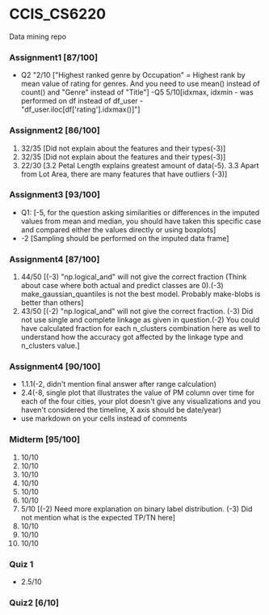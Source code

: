 # CCIS_CS6220
Data mining repo
### Assignment1 [87/100]
- Q2 "2/10 ["Highest ranked genre by Occupation" = Highest rank by mean value of rating for genres. And you need to use mean() instead of count() and "Genre" instead of "Title"]
-Q5 5/10[idxmax, idxmin - was performed on df instead of df_user - "df_user.iloc[df['rating'].idxmax()]"]

### Assignment2 [86/100]
1. 32/35 [Did not explain about the features and their types(-3)]
2. 32/35 [Did not explain about the features and their types(-3)]
3. 22/30 [3.2 Petal Length explains greatest amount of data(-5). 3.3 Apart from Lot Area, there are many features that have outliers (-3)]
### Assignment3 [93/100]
- Q1: [-5, for the question asking similarities or differences in the imputed values from mean and median, you should have taken this specific case and compared either the values directly or using boxplots]
- -2 [Sampling should be performed on the imputed data frame]

### Assignment4 [87/100]
1. 44/50 [(-3) "np.logical_and" will not give the correct fraction (Think about case where both actual and predict classes are 0).(-3) make_gaussian_quantiles is not the best model. Probably make-blobs is better than others]
2. 43/50 [(-2) "np.logical_and" will not give the correct fraction. (-3) Did not use single and complete linkage as given in question.(-2) You could have calculated fraction for each n_clusters combination here as well to understand how the accuracy got affected by the linkage type and n_clusters value.]
### Assignment4 [90/100]
- 1.1.1(-2, didn't mention final answer after range calculation)
- 2.4(-8, single plot that illustrates the value of PM column over time for each of the four cities, your plot doesn't give any visualizations and you haven't considered the timeline, X axis should be date/year)
- use markdown on your cells instead of comments
### Midterm [95/100]
1. 10/10
2. 10/10
3. 10/10
4. 10/10
5. 10/10
6. 10/10
7. 5/10 [(-2) Need more explanation on binary label distribution. (-3) Did not mention what is the expected TP/TN here]
8. 10/10
9. 10/10
10. 10/10 

### Quiz 1
- 2.5/10

### Quiz2 [6/10]

